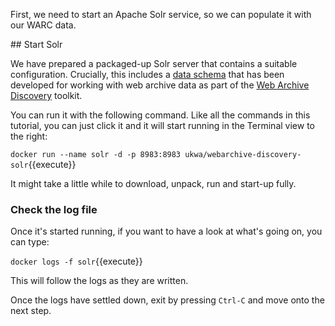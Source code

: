 First, we need to start an Apache Solr service, so we can populate it with our WARC data.

## Start Solr

We have prepared a packaged-up Solr server that contains a suitable configuration. Crucially, this includes a [data schema](https://lucene.apache.org/solr/guide/6_6/documents-fields-and-schema-design.html) that has been developed for working with web archive data as part of the [Web Archive Discovery](https://github.com/ukwa/webarchive-discovery) toolkit.

You can run it with the following command. Like all the commands in this tutorial, you can just click it and it will start running in the Terminal view to the right:

`docker run --name solr -d -p 8983:8983 ukwa/webarchive-discovery-solr`{{execute}}

It might take a little while to download, unpack, run and start-up fully. 

### Check the log file

Once it's started running, if you want to have a look at what's going on, you can type:

`docker logs -f solr`{{execute}}

This will follow the logs as they are written. 

Once the logs have settled down, exit by pressing `Ctrl-C` and move onto the next step.

